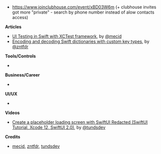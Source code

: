 - https://www.joinclubhouse.com/event/xBD03W6m (+ clubhouse invites got more "private" - search by phone number instead of alow contacts access)

**Articles**

* [UI Testing in Swift with XCTest framework](https://swiftwithmajid.com/2021/03/18/ui-testing-in-swift-with-xctest-framework/), by [@mecid](https://twitter.com/mecid)
* [Encoding and decoding Swift dictionaries with custom key types](https://www.fivestars.blog/swift/codable-swift-dictionaries.html), by [@zntfdr](https://twitter.com/zntfdr)

**Tools/Controls**

*

**Business/Career**

*

**UI/UX**

*

**Videos**

* [Create a placeholder loading screen with SwiftUI Redacted (SwiftUI Tutorial, Xcode 12, SwiftUI 2.0)](https://youtu.be/cfwEt__pnvA), by [@tundsdev](https://twitter.com/tundsdev)

**Credits**

* [mecid](https://github.com/mecid), [zntfdr](https://github.com/zntfdr), [tundsdev](https://github.com/tunds)

